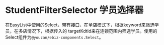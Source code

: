 # StudentFilterSelector 学员选择器

在EasyList中使用的Select，带有接口，在单店模式下，根据keyword来筛选学员，在多店情况下，根据传入的
targetKdtId来在连锁范围内筛选学员。使用的Select组件为`@youzan/ebiz-components.Select`。